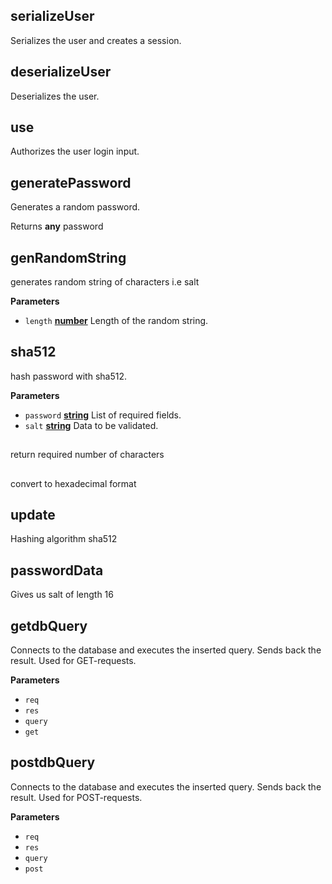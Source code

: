 <!-- Generated by documentation.js. Update this documentation by updating the source code. -->

## serializeUser

Serializes the user and creates a session.

## deserializeUser

Deserializes the user.

## use

Authorizes the user login input.

## generatePassword

Generates a random password.

Returns **any** password

## genRandomString

generates random string of characters i.e salt

**Parameters**

-   `length` **[number](https://developer.mozilla.org/en-US/docs/Web/JavaScript/Reference/Global_Objects/Number)** Length of the random string.

## sha512

hash password with sha512.

**Parameters**

-   `password` **[string](https://developer.mozilla.org/en-US/docs/Web/JavaScript/Reference/Global_Objects/String)** List of required fields.
-   `salt` **[string](https://developer.mozilla.org/en-US/docs/Web/JavaScript/Reference/Global_Objects/String)** Data to be validated.

## 

return required number of characters

## 

convert to hexadecimal format

## update

Hashing algorithm sha512

## passwordData

Gives us salt of length 16

## getdbQuery

Connects to the database and executes the inserted query.
Sends back the result. Used for GET-requests.

**Parameters**

-   `req`  
-   `res`  
-   `query`  
-   `get`  

## postdbQuery

Connects to the database and executes the inserted query.
Sends back the result. Used for POST-requests.

**Parameters**

-   `req`  
-   `res`  
-   `query`  
-   `post`  
